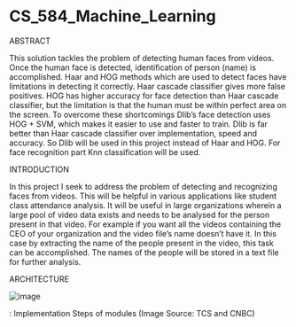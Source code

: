 # CS_584_Machine_Learning

ABSTRACT

This solution tackles the problem of detecting human faces from videos. Once the human face is detected, identification of person (name) is accomplished. 
Haar and HOG methods which are used to detect faces have limitations in detecting it correctly. 
Haar cascade classifier gives more false positives. 
HOG has higher accuracy for face detection than Haar cascade classifier, but the limitation is that the human must be within perfect area on the screen. 
To overcome these shortcomings Dlib’s face detection uses HOG + SVM, which makes it easier to use and faster to train. Dlib is far better than Haar cascade classifier over implementation, speed and accuracy. 
So Dlib will be used in this project instead of Haar and HOG. For face recognition part Knn classification will be used.

INTRODUCTION

In this project I seek to address the problem of detecting and recognizing faces from videos. 
This will be helpful in various applications like student class attendance analysis. 
It will be useful in large organizations wherein a large pool of video data exists and needs to be analysed for the person present in that video. 
For example if you want all the videos containing the CEO of your organization and the video file’s name doesn’t have it. 
In this case by extracting the name of the people present in the video, this task can be accomplished. 
The names of the people will be stored in a text file for further analysis.

ARCHITECTURE

![image](https://user-images.githubusercontent.com/42748797/200083249-bf768fd2-68ec-47a6-b7e0-0c88de6fc823.png)

: Implementation Steps of modules (Image Source: TCS and CNBC)
